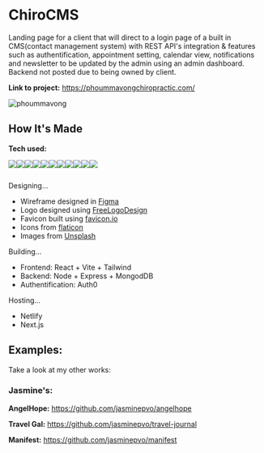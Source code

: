 # ChiroCMS
Landing page for a client that will direct to a login page of a built in CMS(contact management system) with REST API's integration & features such as authentification, appointment setting, calendar view, notifications and newsletter to be updated by the admin using an admin dashboard. Backend not posted due to being owned by client. 

**Link to project:** https://phoummavongchiropractic.com/
 
![phoummavong](https://user-images.githubusercontent.com/99847030/196756385-a6cb7580-97df-45e2-aa1c-64d45186c7cd.gif)


## How It's Made

**Tech used:** <div style="display: flex; flex-direction: row;" align=left >
  <a href="https://developer.mozilla.org/en-US/docs/Web/HTML" target="_blank">
    <img src="https://img.shields.io/static/v1?&style=flat&logo=HTML5&logoColor=white&labelColor=AD9D90&label=&message=HTML&color=AD9D90"/>
  </a>
  <a href="https://developer.mozilla.org/en-US/docs/Web/CSS" target="_blank">
    <img src="https://img.shields.io/static/v1?&style=flat&logo=CSS3&logoColor=white&labelColor=AD9D90&label=&message=CSS&color=AD9D90"/>
  </a>
  <a href="https://developer.mozilla.org/en-US/docs/Web/JavaScript" target="_blank">
    <img src="https://img.shields.io/static/v1?&style=flat&logo=javascript&logoColor=white&labelColor=AD9D90&label=&message=JAVASCRIPT&color=AD9D90"/>
  </a>
  <a href="https://beta.reactjs.org/" target="_blank">
    <img src="https://img.shields.io/static/v1?&style=flat&logo=react&logoColor=white&labelColor=AD9D90&label=&message=REACT&color=AD9D90"/>
  </a>
  <a href="https://vitejs.dev/" target="_blank">
    <img src="https://img.shields.io/static/v1?&style=flat&logo=vite&logoColor=white&labelColor=AD9D90&label=&message=VITE&color=AD9D90"/>
  </a>
  <a href="https://tailwindcss.com/docs/installation" target="_blank">
    <img src="https://img.shields.io/static/v1?&style=flat&logo=tailwindcss&logoColor=white&labelColor=AD9D90&label=&message=TAILWIND&color=AD9D90"/>
  </a>
  <a href="https://www.mongodb.com/docs/" target="_blank">
    <img src="https://img.shields.io/static/v1?&style=flat&logo=mongodb&logoColor=white&labelColor=AD9D90&label=&message=MONGODB&color=AD9D90"/>
  </a>
  <a href="https://expressjs.com/" target="_blank">
    <img src="https://img.shields.io/static/v1?&style=flat&logo=express&logoColor=white&labelColor=AD9D90&label=&message=EXPRESS&color=AD9D90"/>
  </a>
  <a href="https://nodejs.org/en/docs/" target="_blank">
    <img src="https://img.shields.io/static/v1?&style=flat&logo=nodedotjs&logoColor=white&labelColor=AD9D90&label=&message=NODE&color=AD9D90"/>
  </a>
  <a href="https://www.npmjs.com/package/dotenv" target="_blank">
    <img src="https://img.shields.io/static/v1?&style=flat&logo=dotenv&logoColor=white&labelColor=AD9D90&label=&message=DOTENV&color=AD9D90"/>
  </a>
  <a href="https://www.git-scm.com/doc" target="_blank">
    <img src="https://img.shields.io/static/v1?&style=flat&logo=git&logoColor=white&labelColor=AD9D90&label=&message=GIT&color=AD9D90"/>
  </a> 
</div>

Designing...
- Wireframe designed in [Figma](https://www.figma.com)
- Logo designed using [FreeLogoDesign](https://www.freelogodesign.org/)
- Favicon built using [favicon.io](https://favicon.io/)
- Icons from [flaticon](https://www.flaticon.com/)
- Images from [Unsplash](https://www.unsplash.com/)

Building...
- Frontend: React + Vite + Tailwind
- Backend: Node + Express + MongodDB
- Authentification: Auth0

Hosting...
- Netlify
- Next.js

<!---
## Optimizations

## Lessons Learned:
--->


## Examples:
Take a look at my other works:

### Jasmine's:

**AngelHope:** https://github.com/jasminepvo/angelhope

**Travel Gal:** https://github.com/jasminepvo/travel-journal 

**Manifest:** https://github.com/jasminepvo/manifest

<br>
